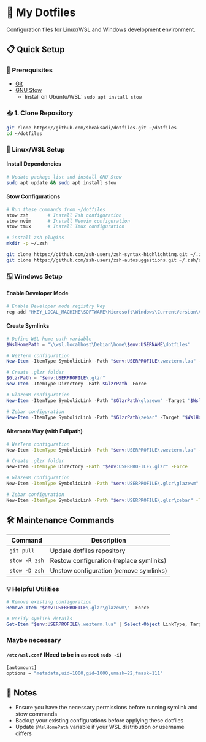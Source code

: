 # 🚀 My Dotfiles

Configuration files for Linux/WSL and Windows development environment.

## 📋 Quick Setup

### 🔧 Prerequisites

- [Git](https://git-scm.com/)
- [GNU Stow](https://www.gnu.org/software/stow/)
  - Install on Ubuntu/WSL: `sudo apt install stow`

### 📥 1. Clone Repository

```bash
git clone https://github.com/sheaksadi/dotfiles.git ~/dotfiles
cd ~/dotfiles
```

### 🐧 Linux/WSL Setup

#### Install Dependencies

```bash
# Update package list and install GNU Stow
sudo apt update && sudo apt install stow
```

#### Stow Configurations

```bash
# Run these commands from ~/dotfiles
stow zsh       # Install Zsh configuration
stow nvim      # Install Neovim configuration
stow tmux      # Install Tmux configuration
```

```bash
# install zsh plugins
mkdir -p ~/.zsh

git clone https://github.com/zsh-users/zsh-syntax-highlighting.git ~/.zsh/zsh-syntax-highlighting
git clone https://github.com/zsh-users/zsh-autosuggestions.git ~/.zsh/zsh-autosuggestions
```

### 🪟 Windows Setup

#### Enable Developer Mode

```powershell
# Enable Developer mode registry key
reg add "HKEY_LOCAL_MACHINE\SOFTWARE\Microsoft\Windows\CurrentVersion\AppModelUnlock" /t REG_DWORD /f /v "AllowDevelopmentWithoutDevLicense" /d "1"
```

#### Create Symlinks

```powershell
# Define WSL home path variable
$WslHomePath = "\\wsl.localhost\Debian\home\$env:USERNAME\dotfiles"

# WezTerm configuration
New-Item -ItemType SymbolicLink -Path "$env:USERPROFILE\.wezterm.lua" -Target "$WslHomePath\wezterm\.wezterm.lua"

# Create .glzr folder
$GlzrPath = "$env:USERPROFILE\.glzr"
New-Item -ItemType Directory -Path $GlzrPath -Force

# GlazeWM configuration
New-Item -ItemType SymbolicLink -Path "$GlzrPath\glazewm" -Target "$WslHomePath\glazewm"

# Zebar configuration
New-Item -ItemType SymbolicLink -Path "$GlzrPath\zebar" -Target "$WslHomePath\zebar"
```

#### Alternate Way (with Fullpath)

```bash
# WezTerm configuration
New-Item -ItemType SymbolicLink -Path "$env:USERPROFILE\.wezterm.lua" -Target "\\wsl$\Debian\home\sadi\dotfiles\wezterm\.wezterm.lua"

# Create .glzr folder
New-Item -ItemType Directory -Path "$env:USERPROFILE\.glzr" -Force

# GlazeWM configuration
New-Item -ItemType SymbolicLink -Path "$env:USERPROFILE\.glzr\glazewm" -Target "\\wsl$\Debian\home\sadi\dotfiles\glazewm"

# Zebar configuration
New-Item -ItemType SymbolicLink -Path "$env:USERPROFILE\.glzr\zebar" -Target "\\wsl$\Debian\home\sadi\dotfiles\zebar"
```

## 🛠 Maintenance Commands

| Command | Description |
|---------|-------------|
| `git pull` | Update dotfiles repository |
| `stow -R zsh` | Restow configuration (replace symlinks) |
| `stow -D zsh` | Unstow configuration (remove symlinks) |

### 💡 Helpful Utilities

```powershell
# Remove existing configuration
Remove-Item "$env:USERPROFILE\.glzr\glazewm\" -Force

# Verify symlink details
Get-Item "$env:USERPROFILE\.wezterm.lua" | Select-Object LinkType, Target
```

### Maybe necessary

#### `/etc/wsl.conf` (Need to be in as root `sudo -i`)

```bash
[automount]
options = "metadata,uid=1000,gid=1000,umask=22,fmask=111"
```

## 📝 Notes

- Ensure you have the necessary permissions before running symlink and stow commands
- Backup your existing configurations before applying these dotfiles
- Update `$WslHomePath` variable if your WSL distribution or username differs

